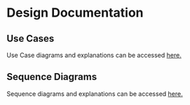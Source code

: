 # Design Documentation

## Use Cases
Use Case diagrams and explanations can be accessed [here.](use_cases/USE_CASES.md)

## Sequence Diagrams

Sequence diagrams and explanations can be accessed [here.](sequence_diagram/SEQUENCE_DIAGRAM.md)
